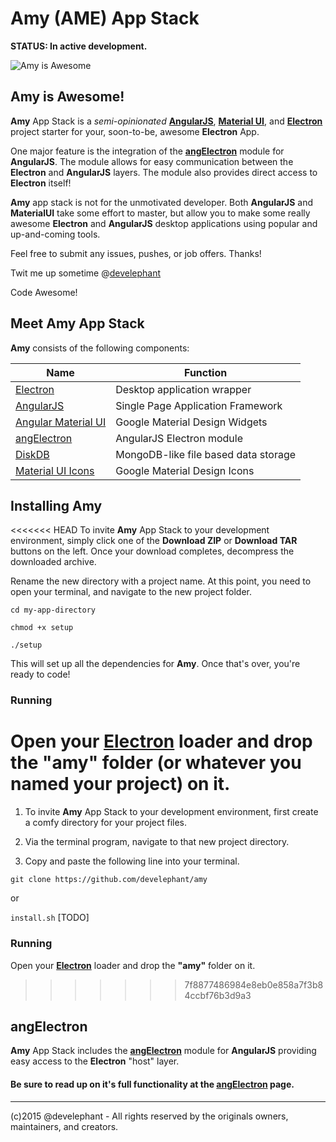 # Amy (AME) App Stack

__STATUS: In active development.__

![Amy is Awesome](https://s3.amazonaws.com/electron-assets/amy-app-small.png)

## Amy is Awesome!

__Amy__ App Stack is a _semi-opinionated_ [__AngularJS__](http://angularjs.org), [__Material UI__](https://material.angularjs.org), and [__Electron__](http://electron.atom.io)  project starter for your, soon-to-be, awesome __Electron__ App.

One major feature is the integration of the [__angElectron__](https://github.com/develephant/ang-electron) module for __AngularJS__.  The module allows for easy communication between the __Electron__ and __AngularJS__ layers.  The module also provides direct access to __Electron__ itself!

__Amy__ app stack is not for the unmotivated developer.  Both __AngularJS__ and __MaterialUI__ take some effort to master, but allow you to make some really awesome __Electron__ and __AngularJS__ desktop applications using popular and up-and-coming tools.

Feel free to submit any issues, pushes, or job offers. Thanks!

Twit me up sometime @[develephant](http://twitter.com/develephant)

Code Awesome!


## Meet Amy App Stack

__Amy__ consists of the following components:

Name | Function
-----|---------
[Electron](http://electron.atom.io) | Desktop application wrapper
[AngularJS](http://angularjs.org) | Single Page Application Framework
[Angular Material UI](https://material.angularjs.org) | Google Material Design Widgets
[angElectron](https://github.com/develephant/ang-electron) | AngularJS Electron module
[DiskDB](https://www.npmjs.com/package/diskdb) | MongoDB-like file based data storage
[Material UI Icons](https://www.google.com/design/icons) | Google Material Design Icons

## Installing __Amy__

<<<<<<< HEAD
To invite __Amy__ App Stack to your development environment, simply click one of the __Download ZIP__ or __Download TAR__ buttons on the left. Once your download completes, decompress the downloaded archive.

Rename the new directory with a project name. At this point, you need to open your terminal, and navigate to the new project folder.

`cd my-app-directory`

`chmod +x setup`

`./setup`


This will set up all the dependencies for __Amy__. Once that's over, you're ready to code!


### Running

Open your [__Electron__](https://github.com/atom/electron/releases) loader and drop the __"amy"__ folder (or whatever you named your project) on it.
=======
1. To invite __Amy__ App Stack to your development environment, first create a comfy directory for your project files.

1. Via the terminal program, navigate to that new project directory.

1. Copy and paste the following line into your terminal.

`git clone https://github.com/develephant/amy`

or

`install.sh` [TODO]

### Running

Open your [__Electron__](https://github.com/atom/electron/releases) loader and drop the __"amy"__ folder on it.
>>>>>>> 7f8877486984e8eb0e858a7f3b84ccbf76b3d9a3

## angElectron

__Amy__ App Stack includes the [__angElectron__](https://github.com/develephant/ang-electron) module for __AngularJS__ providing easy access to the __Electron__ "host" layer.

#### Be sure to read up on it's full functionality at the [__angElectron__](https://github.com/develephant/ang-electron) page.

---

(c)2015 @develephant -
All rights reserved by the originals owners, maintainers, and creators.
